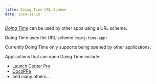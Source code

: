 ```yaml
---
title: Doing Time URL Scheme
date: 2014-11-18
---
```


_[Doing Time](/doing-time)_ can be used by other apps using a URL scheme.

Doing Time uses the URL scheme `doing-time-app:`

Currently Doing Time only supports being opened by other applications.

Applications that can open Doing Time include:

-   [Launch Center Pro](https://itunes.apple.com/app/id532016360)
-   [CocoPPa](https://itunes.apple.com/us/app/cocoppa-japan-kawaii-cute/id533055738?mt=8&ign-mpt=uo%3D2)
-   and many others...

